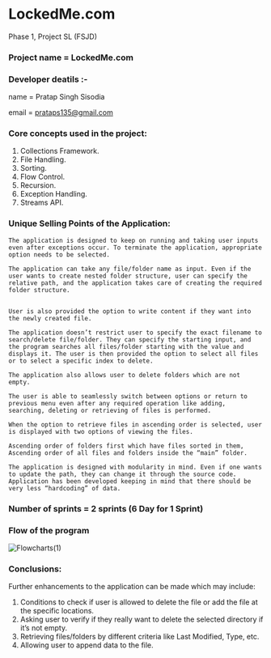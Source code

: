 # LockedMe.com
Phase 1, Project SL (FSJD)

### Project name = LockedMe.com

### Developer deatils :-
  name = Pratap Singh Sisodia
  
  email = prataps135@gmail.com
 
### Core concepts used in the project:
1. Collections Framework.
2. File Handling.
3. Sorting.
4. Flow Control.
5. Recursion.
6. Exception Handling.
7. Streams API.

### Unique Selling Points of the Application:
	The application is designed to keep on running and taking user inputs even after exceptions occur. To terminate the application, appropriate option needs to be selected.

	The application can take any file/folder name as input. Even if the user wants to create nested folder structure, user can specify the relative path, and the application takes care of creating the required folder structure.


	User is also provided the option to write content if they want into the newly created file.

	The application doesn’t restrict user to specify the exact filename to search/delete file/folder. They can specify the starting input, and the program searches all files/folder starting with the value and displays it. The user is then provided the option to select all files or to select a specific index to delete.

	The application also allows user to delete folders which are not empty. 

	The user is able to seamlessly switch between options or return to previous menu even after any required operation like adding, searching, deleting or retrieving of files is performed.

	When the option to retrieve files in ascending order is selected, user is displayed with two options of viewing the files. 

	Ascending order of folders first which have files sorted in them,
	Ascending order of all files and folders inside the “main” folder.

	The application is designed with modularity in mind. Even if one wants to update the path, they can change it through the source code. Application has been developed keeping in mind that there should be very less “hardcoding” of data.





### Number of sprints = 2 sprints (6 Day for 1 Sprint)

### Flow of the program
![Flowcharts(1)](https://user-images.githubusercontent.com/48864550/203711434-242de3cf-f3fa-4698-b311-2d87720a24ec.png)


### Conclusions:
Further enhancements to the application can be made which may include: 

1.	Conditions to check if user is allowed to delete the file or add the file at the specific locations.
2.	Asking user to verify if they really want to delete the selected directory if it’s not empty.
3.	Retrieving files/folders by different criteria like Last Modified, Type, etc.
4.	Allowing user to append data to the file.
